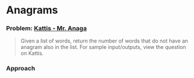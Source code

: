 # Anagrams
### Problem: [Kattis - Mr. Anaga](https://utah.kattis.com/problems/utah.anagram)
> Given a list of words, return the number of words that do not have an anagram also in the list. For sample input/outputs, view the question on Kattis.

### Approach
